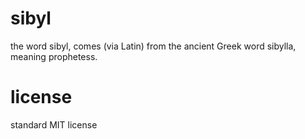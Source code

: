 sibyl
=====================

the word sibyl, comes (via Latin) from the ancient Greek word sibylla, meaning prophetess.


license
=====================
standard MIT license